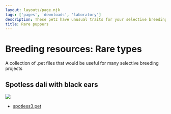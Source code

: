 ```yaml
---
layout: layouts/page.njk
tags: ['pages', 'downloads', 'laboratory']
description: These petz have unusual traits for your selective breeding projects
title: Rare puppers
---
```


# Breeding resources: Rare types
A collection of .pet files that would be useful for many selective breeding projects


## Spotless dali with black ears
![](https://cdn.glitch.com/e8c48446-7221-44a1-aabd-d809cd1d1e34%2Fspotless3.png?v=1623366765747)

- [spotless3.pet](https://cdn.glitch.com/e8c48446-7221-44a1-aabd-d809cd1d1e34%2Fspotless3.pet?v=1623366801964)